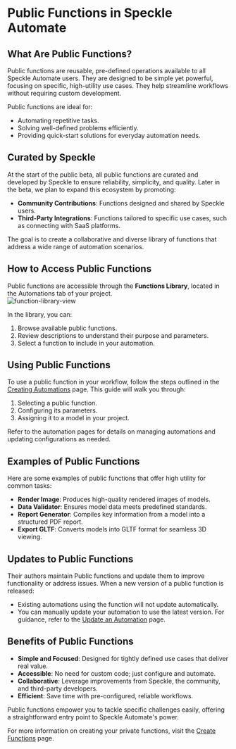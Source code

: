 # Public Functions in Speckle Automate

## What Are Public Functions?

Public functions are reusable, pre-defined operations available to all Speckle Automate users. They are designed to be simple yet powerful, focusing on specific, high-utility use cases. They help streamline workflows without requiring custom development.

Public functions are ideal for:

- Automating repetitive tasks.  
- Solving well-defined problems efficiently.  
- Providing quick-start solutions for everyday automation needs.  

## Curated by Speckle

At the start of the public beta, all public functions are curated and developed by Speckle to ensure reliability, simplicity, and quality. Later in the beta, we plan to expand this ecosystem by promoting:

- **Community Contributions**: Functions designed and shared by Speckle users.  
- **Third-Party Integrations**: Functions tailored to specific use cases, such as connecting with SaaS platforms.

The goal is to create a collaborative and diverse library of functions that address a wide range of automation scenarios.

## How to Access Public Functions

Public functions are accessible through the **Functions Library**, located in the Automations tab of your project.  
![function-library-view](./img/function-library.png)

In the library, you can:

1. Browse available public functions.  
2. Review descriptions to understand their purpose and parameters.  
3. Select a function to include in your automation.

## Using Public Functions

To use a public function in your workflow, follow the steps outlined in the [Creating Automations](./create-automation.html) page. This guide will walk you through:

1. Selecting a public function.  
2. Configuring its parameters.  
3. Assigning it to a model in your project.  

Refer to the automation pages for details on managing automations and updating configurations as needed.

## Examples of Public Functions

Here are some examples of public functions that offer high utility for common tasks:

- **Render Image**: Produces high-quality rendered images of models.  
- **Data Validator**: Ensures model data meets predefined standards.  
- **Report Generator**: Compiles key information from a model into a structured PDF report.  
- **Export GLTF**: Converts models into GLTF format for seamless 3D viewing.

## Updates to Public Functions

Their authors maintain Public functions and update them to improve functionality or address issues. When a new version of a public function is released:

- Existing automations using the function will not update automatically.  
- You can manually update your automation to use the latest version. For guidance, refer to the [Update an Automation](./update-automation.html) page.

## Benefits of Public Functions

- **Simple and Focused**: Designed for tightly defined use cases that deliver real value.  
- **Accessible**: No need for custom code; just configure and automate.  
- **Collaborative**: Leverage improvements from Speckle, the community, and third-party developers.  
- **Efficient**: Save time with pre-configured, reliable workflows.

Public functions empower you to tackle specific challenges easily, offering a straightforward entry point to Speckle Automate's power.

For more information on creating your private functions, visit the [Create Functions](./create-function.md) page.

